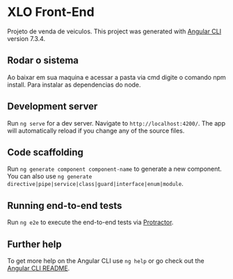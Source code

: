 # XLO Front-End
Projeto de venda de veiculos.
This project was generated with [Angular CLI](https://github.com/angular/angular-cli) version 7.3.4.

## Rodar o sistema

Ao baixar em sua maquina e acessar a pasta via cmd digite o comando npm install. Para instalar as dependencias do node. 


## Development server

Run `ng serve` for a dev server. Navigate to `http://localhost:4200/`. The app will automatically reload if you change any of the source files.

## Code scaffolding

Run `ng generate component component-name` to generate a new component. You can also use `ng generate directive|pipe|service|class|guard|interface|enum|module`.

## Running end-to-end tests

Run `ng e2e` to execute the end-to-end tests via [Protractor](http://www.protractortest.org/).

## Further help

To get more help on the Angular CLI use `ng help` or go check out the [Angular CLI README](https://github.com/angular/angular-cli/blob/master/README.md).
